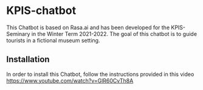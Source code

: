 # KPIS-chatbot

This Chatbot is based on Rasa.ai and has been developed for the KPIS-Seminary in the Winter Term 2021-2022.
The goal of this chatbot is to guide tourists in a fictional museum setting.

## Installation

In order to install this Chatbot, follow the instructions provided in this video https://www.youtube.com/watch?v=GlR60CvTh8A 
